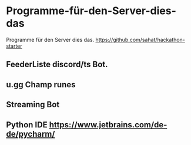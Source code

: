 # Programme-für-den-Server-dies-das
Programme für den Server dies das.
https://github.com/sahat/hackathon-starter
## FeederListe discord/ts Bot.  
## u.gg Champ runes  
## Streaming Bot  

## Python IDE https://www.jetbrains.com/de-de/pycharm/
